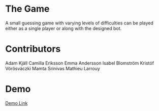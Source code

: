 
# The Game
A small guessing game with varying levels of difficulties can be played either as a single player or along with the designed bot.

# Contributors
Adam Kjäll 
Camilla Eriksson 
Emma Andersson 
Isabel Blomström
Kristóf Vörösváczki 
Mamta Srinivas 
Mathieu Larrouy 

# Demo
[Demo Link](https://ms-load.github.io/Number-Game/)
